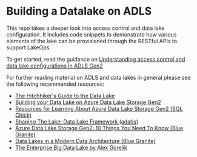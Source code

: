 # Building a Datalake on ADLS
This repo takes a deeper look into access control and data lake configuration. It includes code snippets to demonstrate how various elements of the lake can be provisioned through the RESTful APIs to support LakeOps.

To get started, read the guidance on [Understanding access control and data lake configurations in ADLS Gen2](https://github.com/hurtn/datalake-on-ADLS/blob/master/Understanding%20access%20control%20and%20data%20lake%20configurations%20in%20ADLS%20Gen2.md)

For further reading material on ADLS and data lakes in general please see the following recommended resources:

- [The Hitchhiker's Guide to the Data Lake](https://github.com/rukmani-msft/adlsguidancedoc/blob/master/Hitchhikers_Guide_to_the_Datalake.md)
- [Building your Data Lake on Azure Data Lake Storage Gen2](https://cloudblogs.microsoft.com/industry-blog/en-gb/technetuk/2020/04/09/building-your-data-lake-on-azure-data-lake-storage-gen2-part-1/)
- [Resources for Learning About Azure Data Lake Storage Gen2 (SQL Chick)](https://www.sqlchick.com/entries/tag/Data+Lake)
- [Shaping The Lake: Data Lake Framework (adatis)](https://adatis.co.uk/Shaping-The-Lake-Data-Lake-Framework/)
- [Azure Data Lake Storage Gen2: 10 Things You Need To Know (Blue Granite)](https://www.blue-granite.com/blog/10-things-to-know-about-azure-data-lake-storage-gen2)
- [Data Lakes in a Modern Data Architecture (Blue Granite)](https://www.blue-granite.com/data-lakes-in-a-modern-data-architecture-ebook?hsCtaTracking=c0728483-b2a2-4f72-9896-ce9e3d31e873%7C3f7659e5-11e0-4467-b25b-68482ee4fdbe)
- [The Enterprise Big Data Lake by Alex Gorelik](https://www.amazon.co.uk/Enterprise-Big-Data-Lake/dp/1491931558)
